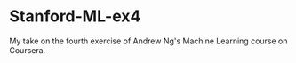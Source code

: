 # Stanford-ML-ex4
My take on the fourth exercise of Andrew Ng's Machine Learning course on Coursera.
